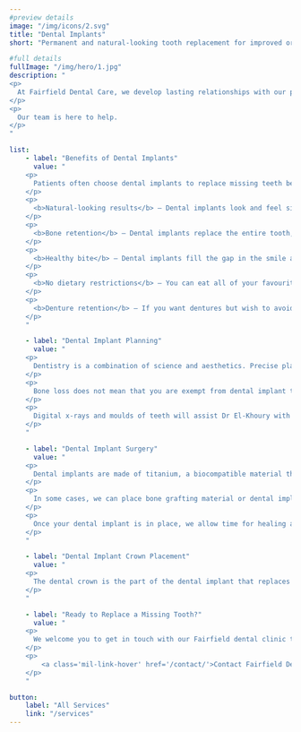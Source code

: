 ```yaml
---
#preview details
image: "/img/icons/2.svg"
title: "Dental Implants"
short: "Permanent and natural-looking tooth replacement for improved oral health."

#full details
fullImage: "/img/hero/1.jpg"
description: "
<p>
  At Fairfield Dental Care, we develop lasting relationships with our patients and care deeply for their wellbeing. When patients require an extraction or lose a tooth to disease or an accident, we realise that this is an emotional time that causes you to question how you will speak and smile with confidence.
</p>
<p>
  Our team is here to help.
</p>
"

list: 
    - label: "Benefits of Dental Implants"
      value: "
    <p>
      Patients often choose dental implants to replace missing teeth because they are the most natural and long-lasting way to restore teeth and protect your oral health and appearance.
    </p>
    <p>
      <b>Natural-looking results</b> – Dental implants look and feel similar to natural teeth.
    </p>
    <p>
      <b>Bone retention</b> – Dental implants replace the entire tooth, including the root, which maintains underlying bone and facial fullness.
    </p>
    <p>
      <b>Healthy bite</b> – Dental implants fill the gap in the smile and keep adjacent teeth from shifting, which keeps teeth aligned properly.
    </p>
    <p>
      <b>No dietary restrictions</b> – You can eat all of your favourite foods with dental implants.
    </p>
    <p>
      <b>Denture retention</b> – If you want dentures but wish to avoid movement, dental implants can lock your denture in place.
    </p>
    "

    - label: "Dental Implant Planning"
      value: "
    <p>
      Dentistry is a combination of science and aesthetics. Precise planning will ensure excellent results that give you a healthy smile for many years – even a lifetime. Dr El-Khoury will perform a comprehensive dental evaluation to verify that adequate bone quality exists to support the dental implant. 
    </p>
    <p>
      Bone loss does not mean that you are exempt from dental implant treatment. Bone grafting and sinus lifts can make it possible for almost anyone to qualify for implants.
    </p>
    <p>
      Digital x-rays and moulds of teeth will assist Dr El-Khoury with identifying the ideal location for the dental implant.
    </p>
    "

    - label: "Dental Implant Surgery"
      value: "
    <p>
      Dental implants are made of titanium, a biocompatible material that will fuse with natural bone. Dental implant surgery causes minimal discomfort, and patients report only mild symptoms in the days following treatment.
    </p>
    <p>
      In some cases, we can place bone grafting material or dental implants on the same day as your extraction, simplifying your treatment.
    </p>
    <p>
      Once your dental implant is in place, we allow time for healing and integration, which typically takes about 3 to 4 months.
    </p>
    "

    - label: "Dental Implant Crown Placement"
      value: "
    <p>
      The dental crown is the part of the dental implant that replaces your tooth. It attaches to the dental implant with a small abutment. Dr El-Khoury designs dental crowns to complement your smile with natural shading and colour to blend in and encourage you to show off your teeth with a big smile.
    </p>
    "

    - label: "Ready to Replace a Missing Tooth?"
      value: "
    <p>
      We welcome you to get in touch with our Fairfield dental clinic to discuss dental implants. Our caring team will present all of your treatment options so that you can make the best choice for your oral health and smile.
    </p>
    <p>
        <a class='mil-link-hover' href='/contact/'>Contact Fairfield Dental Care Today!</a>
    </p>
    "

button:
    label: "All Services"
    link: "/services" 
---
```

